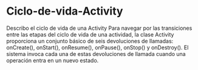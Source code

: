 # Ciclo-de-vida-Activity
Describo el ciclo de vida de una Activity
Para navegar por las transiciones entre las etapas del ciclo de vida de una actividad,
la clase Activity proporciona un conjunto básico de seis devoluciones de llamadas:
onCreate(), onStart(), onResume(), onPause(), onStop() y onDestroy(). 
El sistema invoca cada una de estas devoluciones de llamada cuando una operación entra en un nuevo estado.

